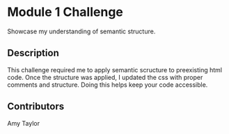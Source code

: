 # Module 1 Challenge

Showcase my understanding of semantic structure.

## Description

This challenge required me to apply semantic scructure to preexisting html code. Once the structure was applied, I updated the css with proper comments and structure. Doing this helps keep your code accessible.

## Contributors

Amy Taylor
